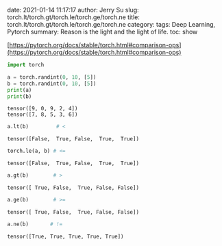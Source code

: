 date: 2021-01-14 11:17:17
author: Jerry Su
slug: torch.lt/torch.gt/torch.le/torch.ge/torch.ne
title: torch.lt/torch.gt/torch.le/torch.ge/torch.ne
category: 
tags: Deep Learning, Pytorch
summary: Reason is the light and the light of life.
toc: show

[https://pytorch.org/docs/stable/torch.html#comparison-ops](https://pytorch.org/docs/stable/torch.html#comparison-ops)


```python
import torch
```


```python
a = torch.randint(0, 10, [5])
b = torch.randint(0, 10, [5])
print(a)
print(b)
```

    tensor([9, 0, 9, 2, 4])
    tensor([7, 8, 5, 3, 6])



```python
a.lt(b)         # <
```




    tensor([False,  True, False,  True,  True])




```python
torch.le(a, b) # <=
```




    tensor([False,  True, False,  True,  True])




```python
a.gt(b)        # >
```




    tensor([ True, False,  True, False, False])




```python
a.ge(b)        # >=
```




    tensor([ True, False,  True, False, False])




```python
a.ne(b)       # !=
```




    tensor([True, True, True, True, True])




```python

```


```python

```
